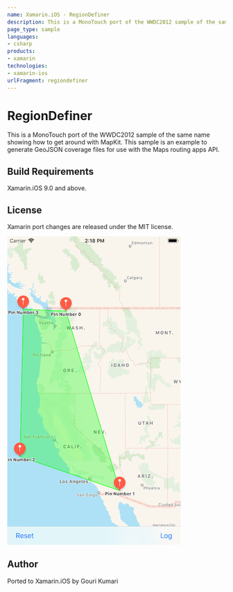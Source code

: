 ```yaml
---
name: Xamarin.iOS - RegionDefiner
description: This is a MonoTouch port of the WWDC2012 sample of the same name showing how to get around with MapKit. This sample is an example to generate...
page_type: sample
languages:
- csharp
products:
- xamarin
technologies:
- xamarin-ios
urlFragment: regiondefiner
---
```

# RegionDefiner

This is a MonoTouch port of the WWDC2012 sample of the same name showing how to get around with MapKit.
This sample is an example to generate GeoJSON coverage files for use with the Maps routing apps API.

## Build Requirements

Xamarin.iOS 9.0 and above.

## License

Xamarin port changes are released under the MIT license.

![RegionDefiner application screenshot](Screenshots/screenshot-1.png "RegionDefiner application screenshot")

## Author

Ported to Xamarin.iOS by Gouri Kumari
